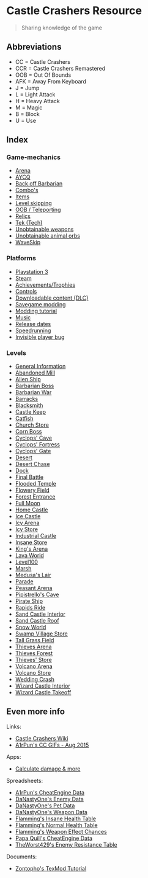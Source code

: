 # Castle Crashers Resource

> Sharing knowledge of the game

## Abbreviations

- CC = Castle Crashers
- CCR = Castle Crashers Remastered
- OOB = Out Of Bounds
- AFK = Away From Keyboard
- J = Jump
- L = Light Attack
- H = Heavy Attack
- M = Magic
- B = Block
- U = Use

## Index

### Game-mechanics

- [Arena](/Mechanics/Arena.md)
- [AYCQ](/Mechanics/AYCQ.md)
- [Back off Barbarian](/Mechanics/BackOffBarbarian.md)
- [Combo's](/Mechanics/Combos.md)
- [Items](/Mechanics/Items.md)
- [Level skipping](/Mechanics/LevelSkip.md)
- [OOB / Teleporting](/Mechanics/OOB.md)
- [Relics](/Mechanics/Relics.md)
- [Tek (Tech)](/Mechanics/Tek.md)
- [Unobtainable weapons](/Mechanics/UnobtainableWeapons.md)
- [Unobtainable animal orbs](/Mechanics/UnobtainableAnimalOrbs.md)
- [WaveSkip](/Mechanics/WaveSkip.md)

### Platforms

- [Playstation 3](/Platforms/Playstation3.md)
- [Steam](/Platforms/Steam.md)
- [Achievements/Trophies](/Platforms/Achievements.md)
- [Controls](/Mechanics/Controls.md)
- [Downloadable content (DLC)](/Platforms/DLC.md)
- [Savegame modding](/Platforms/Mods.md)
- [Modding tutorial](/Platforms/ModTutorial.md)
- [Music](/Mechanics/Music.md)
- [Release dates](/Platforms/ReleaseDates.md)
- [Speedrunning](/Platforms/Speedrun.md)
- [Invisible player bug](/Platforms/InvisiblePlayerBug.md)

### Levels

- [General Information](/Levels/Levels.md)
- [Abandoned Mill](/Levels/AbandonedMill.md)
- [Alien Ship](/Levels/AlienShip.md)
- [Barbarian Boss](/Levels/BarbarianBoss.md)
- [Barbarian War](/Levels/BarbarianWar.md)
- [Barracks](/Levels/Barracks.md)
- [Blacksmith](/Levels/Blacksmith.md)
- [Castle Keep](/Levels/CastleKeep.md)
- [Catfish](/Levels/Catfish.md)
- [Church Store](/Levels/Stores.md)
- [Corn Boss](/Levels/CornBoss.md)
- [Cyclops' Cave](/Levels/CyclopsCave.md)
- [Cyclops' Fortress](/Levels/CyclopsFortress.md)
- [Cyclops' Gate](/Levels/CyclopsGate.md)
- [Desert](/Levels/Desert.md)
- [Desert Chase](/Levels/DesertChase.md)
- [Dock](/Levels/Dock.md)
- [Final Battle](/Levels/FinalBattle.md)
- [Flooded Temple](/Levels/FloodedTemple.md)
- [Flowery Field](/Levels/FloweryField.md)
- [Forest Entrance](/Levels/ForestEntrance.md)
- [Full Moon](/Levels/FullMoon.md)
- [Home Castle](/Levels/HomeCastle.md)
- [Ice Castle](/Levels/IceCastle.md)
- [Icy Arena](/Levels/Arenas.md)
- [Icy Store](/Levels/Stores.md)
- [Industrial Castle](/Levels/IndustrialCastle.md)
- [Insane Store](/Levels/Stores.md)
- [King's Arena](/Levels/Arenas.md)
- [Lava World](/Levels/LavaWorld.md)
- [Level100](/Levels/Level100.md)
- [Marsh](/Levels/Marsh.md)
- [Medusa's Lair](/Levels/Medusa.md)
- [Parade](/Levels/Parade.md)
- [Peasant Arena](/Levels/Arenas.md)
- [Pipistrello's Cave](/Levels/Pipistrello.md)
- [Pirate Ship](/Levels/PirateShip.md)
- [Rapids Ride](/Levels/RapidsRide.md)
- [Sand Castle Interior](/Levels/SandCastleInterior.md)
- [Sand Castle Roof](/Levels/SandCastleRoof.md)
- [Snow World](/Levels/SnowWorld.md)
- [Swamp Village Store](/Levels/Stores.md)
- [Tall Grass Field](/Levels/TallGrassField.md)
- [Thieves Arena](/Levels/Arenas.md)
- [Thieves Forest](/Levels/ThievesForest.md)
- [Thieves' Store](/Levels/Stores.md)
- [Volcano Arena](/Levels/Arenas.md)
- [Volcano Store](/Levels/Stores.md)
- [Wedding Crash](/Levels/WeddingCrash.md)
- [Wizard Castle Interior](/Levels/WizardCastleInterior.md)
- [Wizard Castle Takeoff](/Levels/WizardCastleTakeoff.md)

## Even more info

Links:

- [Castle Crashers Wiki](https://castlecrashers.fandom.com)
- [A1rPun's CC GIFs - Aug 2015](https://gfycat.com/@a1rpun)

Apps:

- [Calculate damage & more](https://github.com/A1rPun/castle-crashers-stats#readme)

Spreadsheets:

- [A1rPun's CheatEngine Data](https://docs.google.com/spreadsheets/d/1vsrf9KrzcrKVIjyHcOtaErx58amaT5JZy50lexA6_F4/edit?usp=sharing)
- [DaNastyOne's Enemy Data](https://docs.google.com/spreadsheets/d/1i0wBwif88cIp2iKHJ6T76Lc3dyPfKIF05u4IhtprJiQ/edit?usp=sharing)
- [DaNastyOne's Pet Data](https://docs.google.com/spreadsheets/d/14nxxe1AWnTycf5UY7GZNx5z00m0vfCOULqXbu959gcg/edit#gid=0)
- [DaNastyOne's Weapon Data](https://docs.google.com/spreadsheets/d/1LLmSblTYGfGQGb4ZMs4S4fBkps_TSygbZ1S4KtBfMK4/edit#gid=0)
- [Flamming's Insane Health Table](https://docs.google.com/spreadsheets/d/1JGt5SQfubBMNRuGxCjYhnSt1wVx7x4aMPySHijwIHCw/edit#gid=0)
- [Flamming's Normal Health Table](https://docs.google.com/spreadsheets/d/1Yb6Cr-9OsxA5eP42orzSR9cOr0zf9dDnYiR2Ux-BBZ0/edit)
- [Flamming's Weapon Effect Chances](https://docs.google.com/spreadsheets/d/1NwvTIMNNNjfgPJIN0cjeXNZEGdcSD4_CSwVtAOWhm7s/edit#gid=0)
- [Papa Quill's CheatEngine Data](https://docs.google.com/spreadsheets/d/18odK4GIBrYB85iHiTFYLg1QZPojBO3gHNoS2s9FbLeQ/edit?usp=sharing)
- [TheWorst429's Enemy Resistance Table](https://docs.google.com/spreadsheets/d/1InEKmk3Bg50q6gO9dNmIZxBb8duHXRf0R7F9CwHOt8Y/edit#gid=0)

Documents: 

- [Zontopho's TexMod Tutorial](https://docs.google.com/document/d/1Mt6WQolSBrKVBKBKnCvdmuhvwQa14cSiHj_dN_cT0NY/edit)
